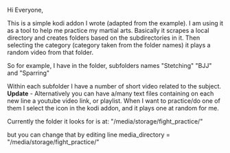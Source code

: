 Hi Everyone, 

This is a simple kodi addon I wrote (adapted from the example).
I am using it as a tool to help me practice my martial arts.
Basically it scrapes a local directory and creates folders based on the subdirectories in it.
Then selecting the category (category taken from the folder names) it plays a random video from that folder.

So for example, I have in the folder, subfolders names "Stetching" "BJJ" and "Sparring"

Within each subfolder I have a number of short video related to the subject.
**Update** - Alternatively you can have a/many text files containing on each new line a youtube video link, or playlist.
When I want to practice/do one of them I select the icon in the kodi addon, and it plays one at random for me.

Currently the folder it looks for is at:
"/media/storage/fight_practice/"


but you can change that by editing line 
media_directory = "/media/storage/fight_practice/"



